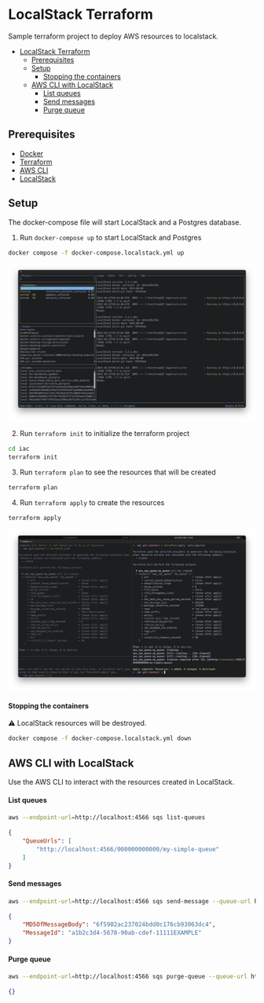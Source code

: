 # LocalStack Terraform 

Sample terraform project to deploy AWS resources to localstack. 

- [LocalStack Terraform](#localstack-terraform)
  - [Prerequisites](#prerequisites)
  - [Setup](#setup)
      - [Stopping the containers](#stopping-the-containers)
  - [AWS CLI with LocalStack](#aws-cli-with-localstack)
      - [List queues](#list-queues)
      - [Send messages](#send-messages)
      - [Purge queue](#purge-queue)


## Prerequisites

* [Docker](https://docs.docker.com/install/)
* [Terraform](https://www.terraform.io/downloads.html)
* [AWS CLI](https://docs.aws.amazon.com/cli/latest/userguide/cli-chap-install.html)
* [LocalStack](https://docs.localstack.cloud/getting-started/installation/)

## Setup

The docker-compose file will start LocalStack and a Postgres database.

1. Run `docker-compose up` to start LocalStack and Postgres

```bash
docker compose -f docker-compose.localstack.yml up
```

![](resources/images/localstack-containers.png)

2. Run `terraform init` to initialize the terraform project

```bash
cd iac
terraform init
```
3. Run `terraform plan` to see the resources that will be created

```bash
terraform plan
```
4. Run `terraform apply` to create the resources

```bash
terraform apply
```

![](resources/images/terraform-apply.png)

#### Stopping the containers

:warning: LocalStack resources will be destroyed. 
```bash
docker compose -f docker-compose.localstack.yml down
```

## AWS CLI with LocalStack
Use the AWS CLI to interact with the resources created in LocalStack.

#### List queues

```bash
aws --endpoint-url=http://localhost:4566 sqs list-queues

```
```json
{
    "QueueUrls": [
        "http://localhost:4566/000000000000/my-simple-queue"
    ]
}
```
#### Send messages

```bash
aws --endpoint-url=http://localhost:4566 sqs send-message --queue-url http://localhost:4566/000000000000/my-simple-queue --message-body "Hello World"
```
```json
{
    "MD5OfMessageBody": "6f5902ac237024bdd0c176cb93063dc4",
    "MessageId": "a1b2c3d4-5678-90ab-cdef-11111EXAMPLE"
}
```
#### Purge queue

```bash
aws --endpoint-url=http://localhost:4566 sqs purge-queue --queue-url http://localhost:4566/000000000000/my-simple-queue
```
```json
{}
```
